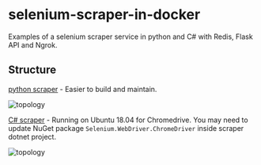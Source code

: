 # selenium-scraper-in-docker
Examples of a selenium scraper service in python and C# with Redis, Flask API and Ngrok.

## Structure
[python scraper](https://github.com/detrin/selenium-scraper-in-docker/tree/main/python) - Easier to build and maintain.

![topology](https://i.imgur.com/S63z08w.png)

[C# scraper](https://github.com/detrin/selenium-scraper-in-docker/tree/main/csharp) - Running on Ubuntu 18.04 for Chromedrive. You may need to update NuGet package `Selenium.WebDriver.ChromeDriver` inside scraper dotnet project.

![topology](https://i.imgur.com/KmudHD3.png)
